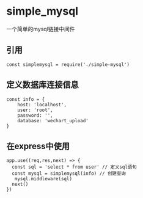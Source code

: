 # simple_mysql
一个简单的mysql链接中间件
## 引用
```
const simplemysql = require('./simple-mysql')
```
## 定义数据库连接信息
```
const info = {
    host: 'localhost',
    user: 'root',
    password: '',
    database: 'wechart_upload'
}
```
## 在express中使用
```
app.use((req,res,next) => {
  const sql = 'select * from user' // 定义sql语句
  const mysql = simplemysql(info) // 创建查询
   mysql.middleware(sql)
  next()
})
```
